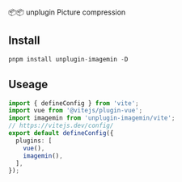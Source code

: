 📦📦          unplugin Picture compression

## Install

```ts
pnpm install unplugin-imagemin -D
```


## Useage

```ts
import { defineConfig } from 'vite';
import vue from '@vitejs/plugin-vue';
import imagemin from 'unplugin-imagemin/vite';
// https://vitejs.dev/config/
export default defineConfig({
  plugins: [
    vue(),
    imagemin(),
  ],
});

```
